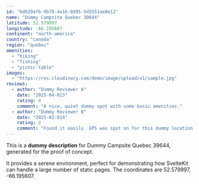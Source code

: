 ```yaml
---
id: "6d620afb-9b78-4e16-8d95-5d5551ae8e12"
name: "Dummy Campsite Quebec 39644"
latitude: 52.579997
longitude: -66.195607
continent: "north-america"
country: "canada"
region: "quebec"
amenities:
  - "hiking"
  - "fishing"
  - "picnic-table"
images:
  - "https://res.cloudinary.com/demo/image/upload/v1/sample.jpg"
reviews:
  - author: "Dummy Reviewer A"
    date: "2025-04-023"
    rating: 4
    comment: "A nice, quiet dummy spot with some basic amenities."
  - author: "Dummy Reviewer B"
    date: "2025-02-014"
    rating: 2
    comment: "Found it easily. GPS was spot on for this dummy location."
---
```


This is a **dummy description** for Dummy Campsite Quebec 39644, generated for the proof of concept.

It provides a serene environment, perfect for demonstrating how SvelteKit can handle a large number of static pages. The coordinates are 52.579997, -66.195607.
